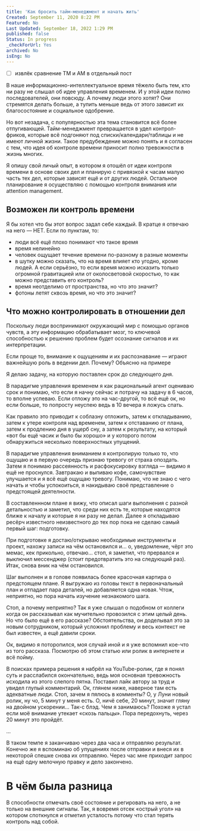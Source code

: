 ```yaml
---
title: 'Как бросить тайм-менеджмент и начать жить'
Created: September 11, 2020 8:22 PM
Featured: No
Last Updated: September 18, 2022 1:29 PM
published: false
Status: In progress
_checkForUrl: Yes
archived: No
isEng: No
---
```


- [ ]  извлёк сравнение TM и AM в отдельный пост

В наше информационно-интеллектуальное время тёжело быть тем, кто ни разу не слышал об идее управления временем. И у этой идеи полно последователей, они повсюду. А почему люди этого хотят? Они стремятся делать больше, а тупить меньше ведь от этого зависит их благосостояние и социальное одобрение.

Но вот незадача, с популярностью эта тема становится всё более отпугивающей. Тайм-менеджмент превращается в удел контрол-фриков, которые всё подгоняют под списки/календари/таблицы и не имеют личной жизни. Такое предубеждение можно понять и я согласен с тем, что идея об контроле времени приносит полно тревожности в жизнь многих.

Я опишу свой личый опыт, в котором я отошёл от идеи контроля времени в основе своих дел и планирую с привязкой к часам малую часть тех дел, которые зависят ещё и от других людей. Остальное планирование я осуществляю с помощью контроля внимания или attention management.

## Возможен ли контроль времени

Я бы хотел что бы этот вопрос задал себе каждый. В кратце я отвечаю на него — НЕТ. Если по пунктам, то:

- люди всё ещё плохо понимают что такое время
- время нелинейно
- человек ощущает течение времени по-разному в разные моменты
- в шутку можно сказать, что на время влияет кто угодно, кроме людей. 
А если серьёзно, то если время можно исказить только огромной гравитацией или от околосветовой скоростью, то как можно представить его контроль?
- время неотделимо от пространства, но что это значит?
- фотоны летят сквозь время, но что это значит?

## Что можно контролировать в отношении дел

Поскольку люди воспринимают окружающий мир с помощью органов чувств, а эту информацию обрабатывает мозг, то ключевой способностью к решению проблем будет осознание сигналов и их интерпретации.

Если проще то, внимание к ощущениям и их распознавание — играют важнейшую роль в ведении дел. Почему? Объясню на примере

Я делаю задачу, на которую поставлен срок до следующего дня.

В парадигме управления временем я как рациональный агент оцениваю срок и понимаю, что если я начну сейчас и потрачу на задачу в 6 часов, то вполне успеваю. Если отложу это на час-другой, то всё ещё ок, но если больше, то попросту неуспею ведь в 10 вечера я ложусь спать.

Как правило это приводит к соблазну отложить, затем к откладыванию, затем к утере контроля над временем, затем к отставанию от плана, затем к продлению  дня в ущерб сну, а затем к результату, на который «вот бы ещё часик и было бы хорошо» и у которого потом обнаружиться несколько поверхностных упущений.

В парадигме управления вниманием я контролирую только то, что ощущаю и в первую очередь признаю тревогу от страха опоздать. Затем я понимаю рассеянность и расфокусировку взгляда — видимо я ещё не проснулся. Завтракаю и выпиваю кофе, самочувствие улучшается и я всё ещё ощущаю тревогу. Понимаю, что не знаю с чего начать и чтобы успокоиться, я накидываю своё представление о предстоящей деятелности. 

В составленнном плане я вижу, что описал шаги выполнения с разной детальностью и заметил, что среди них есть те, которые находятся ближе к началу и которые я ни разу не делал. Далее я откладываю ресёрч известного неизвестного до тех пор пока не сделаю самый первый шаг: подготовку.

При подготовке я достаю/открываю необходимые инструменты и проект, нахожу записи на чём остановился и... о, уведомление, чёрт это мемас, кек прикольно, отвечаю... стоп, я заметил, что прервался и выключил мессенджер (стоит предотвратить это на следующий раз). Итак, снова вник на чём остановился.

Шаг выполнен и в голове появилась более красочная картира о предстоящем плане. Я выгружаю из головы текст в первоначальный план и отпадает пара деталей, но добавляется одна новая. Чтож, неприятно, но пора начать изучение незнакомого шага.

Стоп, а почему неприятно? Так я уже слышал о подобном от коллеги когда он рассказывал как мучительно провозился с этим целый день. Но что было ещё в его рассказе? Обстоятельства, он доделывал это за новым сотрудником, который усложнил проблему и весь контекст не был известен, а ещё давили сроки.

Ок, видимо я поторопился, моя случай иной и я уже вспомнил кое-что из того рассказа. Посмотрю об этом статью или ролик в интернете и всё пойму.

В поисках примера решения я набрёл на YouTube-ролик, где я понял суть и расслабился окончательно, ведь моя основная тревожность исходила из этого слепого пятна. Поставил лайк автору за труд и увидел глупый комментарий. Ок, глянем ниже, наверное там есть адекватные люди. Стоп, зачем я пялюсь в комменты? О, у Луни новый ролик, ну чо, 5 минут у меня есть. О, ничё себе, 20 минут, значит гляну на двойном ускорении... Так-с блэд. Чем я занимаюсь? Похоже я устал если моё внимание утекает «скозь пальцы». Пора передохнуть, через 20 минут это пройдёт.

...

В таком темпе я заканчиваю через два часа и отправляю результат. Конечно же я вспоминаю об упущениях после отправки и внеся их в некоторой спешке снова их отправляю. Через час мне приходит запрос на ещё одну мелочную правку и дело закончено.

# В чём была разница

В способности отмечать своё состояние и регировать на него, а не только на внешние сигналы. Так, я вовремя отсек «острый угол» на котором споткнулся и отметил усталость потому что стал терять контроль над собой.